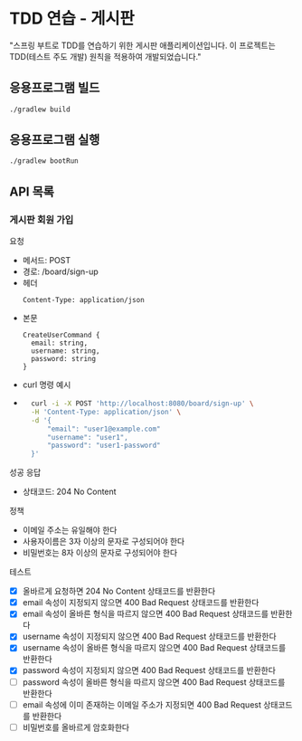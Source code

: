 # TDD 연습 - 게시판

"스프링 부트로 TDD를 연습하기 위한 게시판 애플리케이션입니다. 이 프로젝트는 TDD(테스트 주도 개발) 원칙을 적용하여 개발되었습니다."

## 응용프로그램 빌드

```bash
./gradlew build
```

## 응용프로그램 실행

```bash
./gradlew bootRun
```

## API 목록

### 게시판 회원 가입

요청
- 메서드: POST
- 경로: /board/sign-up
- 헤더
  ```
  Content-Type: application/json
  ```
- 본문
  ```
  CreateUserCommand {
    email: string, 
    username: string,
    password: string
  }
    ```
- curl 명령 예시
- ```bash
    curl -i -X POST 'http://localhost:8080/board/sign-up' \
    -H 'Content-Type: application/json' \
    -d '{
        "email": "user1@example.com"
        "username": "user1",
        "password": "user1-password"
    }'
    ```
성공 응답
- 상태코드: 204 No Content

정책
- 이메일 주소는 유일해야 한다
- 사용자이름은 3자 이상의 문자로 구성되어야 한다
- 비밀번호는 8자 이상의 문자로 구성되어야 한다

테스트
- [x] 올바르게 요청하면 204 No Content 상태코드를 반환한다
- [x] email 속성이 지정되지 않으면 400 Bad Request 상태코드를 반환한다
- [x] email 속성이 올바른 형식을 따르지 않으면 400 Bad Request 상태코드를 반환한다
- [x] username 속성이 지정되지 않으면 400 Bad Request 상태코드를 반환한다
- [x] username 속성이 올바른 형식을 따르지 않으면 400 Bad Request 상태코드를 반환한다
- [x] password 속성이 지정되지 않으면 400 Bad Request 상태코드를 반환한다
- [ ] password 속성이 올바른 형식을 따르지 않으면 400 Bad Request 상태코드를 반환한다
- [ ] email 속성에 이미 존재하는 이메일 주소가 지정되면 400 Bad Request 상태코드를 반환한다
- [ ] 비밀번호를 올바르게 암호화한다      
